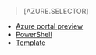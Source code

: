 > [AZURE.SELECTOR]
- [Azure portal preview](/documentation/articles/virtual-networks-create-vnetpeering-arm-portal/)
- [PowerShell](/documentation/articles/virtual-networks-create-vnetpeering-arm-ps/)
- [Template](/documentation/articles/virtual-networks-create-vnetpeering-arm-template-click/)